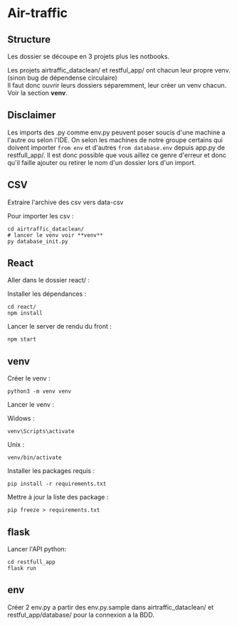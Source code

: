 # Air-traffic

## Structure

Les dossier se découpe en 3 projets plus les notbooks.

Les projets airtraffic_dataclean/ et restful_app/ ont chacun leur propre venv. (sinon bug de dépendense circulaire)<br/>
Il faut donc ouvrir leurs dossiers séparemment, leur créer un venv chacun. Voir la section **venv**.

## Disclaimer

Les imports des .py comme env.py peuvent poser soucis d'une machine a l'autre ou selon l'IDE. On selon les machines de notre groupe certains qui doivent importer `from env` et d'autres `from database.env` depuis app.py de restfull_app/. Il est donc possible que vous aillez ce genre d'erreur et donc qu'il faille ajouter ou retirer le nom d'un dossier lors d'un import.

## CSV

Extraire l'archive des csv vers data-csv

Pour importer les csv : 

    cd airtraffic_dataclean/
    # lancer le venv voir **venv**
    py database_init.py

## React
Aller dans le dossier react/ :

Installer les dépendances :

    cd react/
    npm install

Lancer le server de rendu du front : 

    npm start

## venv

Créer le venv : <br/>
    
    python3 -m venv venv

Lancer le venv :<br/>

Widows : 

    venv\Scripts\activate

Unix : 

    venv/bin/activate

Installer les packages requis : <br/>

    pip install -r requirements.txt

Mettre à jour la liste des package : <br/>


    pip freeze > requirements.txt


## flask

Lancer l'API python: <br/>

    cd restfull_app
    flask run


## env
Créer 2 env.py a partir des env.py.sample dans airtraffic_dataclean/ et restful_app/database/ pour la connexion a la BDD.